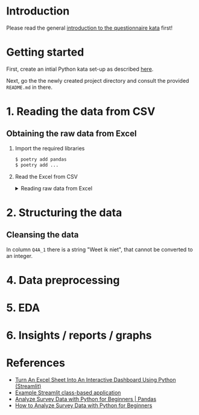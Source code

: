# Introduction

Please read the general [introduction to the questionnaire kata](../README.md) first!

# Getting started

First, create an intial Python kata set-up as described [here](https://github.com/zhendrikse/tdd/tree/master/cookiecutter).

Next, go the the newly created project directory and consult
the provided ``README.md`` in there.

# 1. Reading the data from CSV

## Obtaining the raw data from Excel

1. Import the required libraries
   ```bash
   $ poetry add pandas
   $ poetry add ...
   ```
2. Read the Excel from CSV
   <details>
     <summary>Reading raw data from Excel</summary>

   ```python
   import pandas as pnds

   def _read_variable_sheet(self):
      return pnds.read_excel(
         io = "ritten-jan_mar_2023.xlsx",
         engine = "openpyxl",
         header = 0,
         sheet_name = "variabelen")

    def _read_ns_klimaat_ritten_sheet(self):
      return pnds.read_excel(
         io = "ritten-jan_mar_2023.xlsx",
         engine = "openpyxl",
         nrows = 20)
   ```
   </details>

# 2. Structuring the data

## Cleansing the data

In column `Q4A_1` there is a string "Weet ik niet", that cannot be converted to an integer. 

# 4. Data preprocessing

# 5. EDA

# 6. Insights / reports / graphs

# References

- [Turn An Excel Sheet Into An Interactive Dashboard Using Python (Streamlit)](https://www.youtube.com/watch?v=Sb0A9i6d320)
- [Example Streamlit class-based application](https://learningtofly.dev/blog/streamlit-class-based-app)
- [Analyze Survey Data with Python for Beginners | Pandas](https://www.youtube.com/watch?v=B-lliwc0ZMk)
- [How to Analyze Survey Data with Python for Beginners](https://www.dataquest.io/blog/how-to-analyze-survey-data-python-beginner/)
